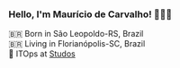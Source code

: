### Hello, I'm Maurício de Carvalho! 👨🏻‍💻 <br />

🇧🇷 Born in São Leopoldo-RS, Brazil <br />
🇧🇷 Living in Florianópolis-SC, Brazil <br />
🚀 ITOps at [Studos](https://studos.com.br) <br />